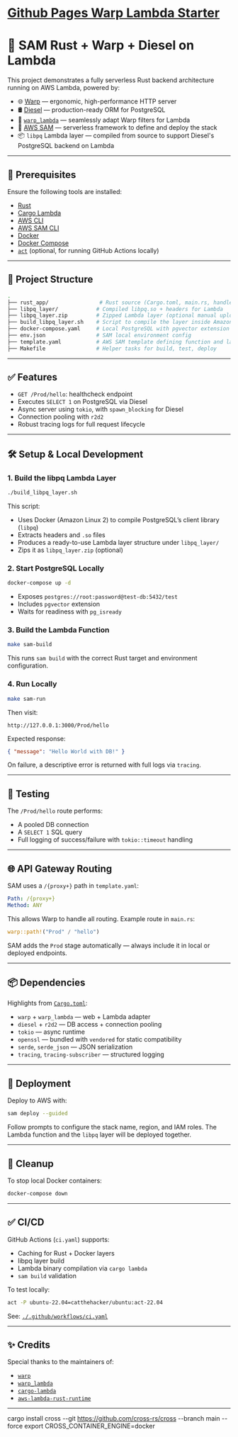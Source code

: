 # [Github Pages Warp Lambda Starter](https://apjames93.github.io/warp-lambda-starter/)

# 🚀 SAM Rust + Warp + Diesel on Lambda

This project demonstrates a fully serverless Rust backend architecture running on AWS Lambda, powered by:

- 🌐 [Warp](https://github.com/seanmonstar/warp) — ergonomic, high-performance HTTP server
- 🛢️ [Diesel](https://diesel.rs/) — production-ready ORM for PostgreSQL
- 🔌 [`warp_lambda`](https://crates.io/crates/warp_lambda) — seamlessly adapt Warp filters for Lambda
- 🧱 [AWS SAM](https://docs.aws.amazon.com/serverless-application-model/latest/developerguide/what-is-sam.html) — serverless framework to define and deploy the stack
- 📦 `libpq` Lambda layer — compiled from source to support Diesel's PostgreSQL backend on Lambda

---

## 🔧 Prerequisites

Ensure the following tools are installed:

- [Rust](https://www.rust-lang.org/tools/install)
- [Cargo Lambda](https://github.com/cargo-lambda/cargo-lambda)
- [AWS CLI](https://docs.aws.amazon.com/cli/latest/userguide/install-cliv2.html)
- [AWS SAM CLI](https://docs.aws.amazon.com/serverless-application-model/latest/developerguide/install-sam-cli.html)
- [Docker](https://www.docker.com/products/docker-desktop)
- [Docker Compose](https://docs.docker.com/compose/)
- [`act`](https://github.com/nektos/act) (optional, for running GitHub Actions locally)

---

## 📁 Project Structure

```bash
.
├── rust_app/                # Rust source (Cargo.toml, main.rs, handlers, etc.)
├── libpq_layer/            # Compiled libpq.so + headers for Lambda
├── libpq_layer.zip         # Zipped Lambda layer (optional manual upload)
├── build_libpq_layer.sh    # Script to compile the layer inside Amazon Linux 2
├── docker-compose.yaml     # Local PostgreSQL with pgvector extension
├── env.json                # SAM local environment config
├── template.yaml           # AWS SAM template defining function and layer
├── Makefile                # Helper tasks for build, test, deploy
```

---

## ✅ Features

- `GET /Prod/hello`: healthcheck endpoint
- Executes `SELECT 1` on PostgreSQL via Diesel
- Async server using `tokio`, with `spawn_blocking` for Diesel
- Connection pooling with `r2d2`
- Robust tracing logs for full request lifecycle

---

## 🛠️ Setup & Local Development

### 1. Build the libpq Lambda Layer

```bash
./build_libpq_layer.sh
```

This script:
- Uses Docker (Amazon Linux 2) to compile PostgreSQL’s client library (`libpq`)
- Extracts headers and `.so` files
- Produces a ready-to-use Lambda layer structure under `libpq_layer/`
- Zips it as `libpq_layer.zip` (optional)

### 2. Start PostgreSQL Locally

```bash
docker-compose up -d
```

- Exposes `postgres://root:password@test-db:5432/test`
- Includes `pgvector` extension
- Waits for readiness with `pg_isready`

### 3. Build the Lambda Function

```bash
make sam-build
```

This runs `sam build` with the correct Rust target and environment configuration.

### 4. Run Locally

```bash
make sam-run
```

Then visit:

```
http://127.0.0.1:3000/Prod/hello
```

Expected response:

```json
{ "message": "Hello World with DB!" }
```

On failure, a descriptive error is returned with full logs via `tracing`.

---

## 🧪 Testing

The `/Prod/hello` route performs:

- A pooled DB connection
- A `SELECT 1` SQL query
- Full logging of success/failure with `tokio::timeout` handling

---

## 🌐 API Gateway Routing

SAM uses a `/{proxy+}` path in `template.yaml`:

```yaml
Path: /{proxy+}
Method: ANY
```

This allows Warp to handle all routing. Example route in `main.rs`:

```rust
warp::path!("Prod" / "hello")
```

SAM adds the `Prod` stage automatically — always include it in local or deployed endpoints.

---

## 📦 Dependencies

Highlights from [`Cargo.toml`](./rust_app/Cargo.toml):

- `warp` + `warp_lambda` — web + Lambda adapter
- `diesel` + `r2d2` — DB access + connection pooling
- `tokio` — async runtime
- `openssl` — bundled with `vendored` for static compatibility
- `serde`, `serde_json` — JSON serialization
- `tracing`, `tracing-subscriber` — structured logging

---

## 🚀 Deployment

Deploy to AWS with:

```bash
sam deploy --guided
```

Follow prompts to configure the stack name, region, and IAM roles. The Lambda function and the `libpq` layer will be deployed together.

---

## 🧼 Cleanup

To stop local Docker containers:

```bash
docker-compose down
```

---

## ✅ CI/CD

GitHub Actions (`ci.yaml`) supports:

- Caching for Rust + Docker layers
- libpq layer build
- Lambda binary compilation via `cargo lambda`
- `sam build` validation

To test locally:

```bash
act -P ubuntu-22.04=catthehacker/ubuntu:act-22.04
```

See: [`./.github/workflows/ci.yaml`](./.github/workflows/ci.yaml)

---

## ✨ Credits

Special thanks to the maintainers of:

- [`warp`](https://github.com/seanmonstar/warp)
- [`warp_lambda`](https://github.com/aslamplr/warp_lambda)
- [`cargo-lambda`](https://github.com/cargo-lambda/cargo-lambda)
- [`aws-lambda-rust-runtime`](https://github.com/awslabs/aws-lambda-rust-runtime)

---



cargo install cross --git https://github.com/cross-rs/cross --branch main --force
export CROSS_CONTAINER_ENGINE=docker